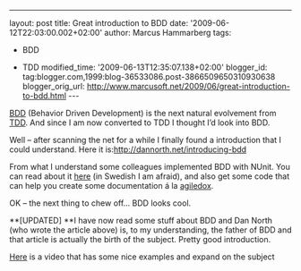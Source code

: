 ---
layout: post
title: Great introduction to BDD
date: '2009-06-12T22:03:00.002+02:00'
author: Marcus Hammarberg
tags:
  - BDD

  - TDD
modified_time: '2009-06-13T12:35:07.138+02:00'
blogger_id: tag:blogger.com,1999:blog-36533086.post-3866509650310930638
blogger_orig_url: http://www.marcusoft.net/2009/06/great-introduction-to-bdd.html ---

<a href="http://en.wikipedia.org/wiki/Behavior_Driven_Development"
target="_blank">BDD</a> (Behavior Driven Development) is the next
natural evolvement from
<a href="http://en.wikipedia.org/wiki/Test-driven_development"
target="_blank">TDD</a>. And since I am now converted to TDD I thought
I’d look into BDD.

Well – after scanning the net for a while I finally found a introduction
that I could understand. Here it
is:<http://dannorth.net/introducing-bdd>

From what I understand some colleagues implemented BDD with NUnit. You
can read about it <a
href="http://blog.avegagroup.se/HakanAlexander/archive/2009/02/20/bdd-med-nunit.aspx"
target="_blank">here</a> (in Swedish I am afraid), and also get some
code that can help you create some documentation á la
<a href="http://agiledox.sourceforge.net/" target="_blank">agiledox</a>.

OK – the next thing to chew off… BDD looks cool.

**\[UPDATED\]
**I have now read some stuff about BDD and Dan North (who wrote the
article above) is, to my understanding, the father of BDD and that
article is actually the birth of the subject. Pretty good introduction.

[Here](http://blog.wekeroad.com/mvc-storefront/kona-3/) is a video that
has some nice examples and expand on the subject
